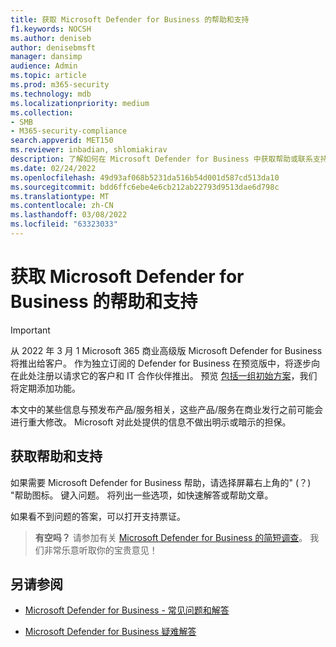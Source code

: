 ```yaml
---
title: 获取 Microsoft Defender for Business 的帮助和支持
f1.keywords: NOCSH
ms.author: deniseb
author: denisebmsft
manager: dansimp
audience: Admin
ms.topic: article
ms.prod: m365-security
ms.technology: mdb
ms.localizationpriority: medium
ms.collection:
- SMB
- M365-security-compliance
search.appverid: MET150
ms.reviewer: inbadian, shlomiakirav
description: 了解如何在 Microsoft Defender for Business 中获取帮助或联系支持人员
ms.date: 02/24/2022
ms.openlocfilehash: 49d93af068b5231da516b54d001d587cd513da10
ms.sourcegitcommit: bdd6ffc6ebe4e6cb212ab22793d9513dae6d798c
ms.translationtype: MT
ms.contentlocale: zh-CN
ms.lasthandoff: 03/08/2022
ms.locfileid: "63323033"
---
```

# <a name="get-help-and-support-for-microsoft-defender-for-business"></a>获取 Microsoft Defender for Business 的帮助和支持

> [!IMPORTANT]
> 从 2022 年 3 月 1 Microsoft 365 商业高级版 Microsoft Defender for Business 将推出给客户。 作为独立订阅的 Defender for Business 在预览版中，将逐步向在此处注册以请求它的客户和 IT 合作伙伴[](https://aka.ms/mdb-preview)推出。 预览 [包括一组初始方案](mdb-tutorials.md#try-these-preview-scenarios)，我们将定期添加功能。
> 
> 本文中的某些信息与预发布产品/服务相关，这些产品/服务在商业发行之前可能会进行重大修改。 Microsoft 对此处提供的信息不做出明示或暗示的担保。 

## <a name="get-help-and-support"></a>获取帮助和支持

如果需要 Microsoft Defender for Business 帮助，请选择屏幕右上角的" (？) "帮助图标。 键入问题。 将列出一些选项，如快速解答或帮助文章。

如果看不到问题的答案，可以打开支持票证。

>
> **有空吗？**
> 请参加有关 <a href="https://microsoft.qualtrics.com/jfe/form/SV_0JPjTPHGEWTQr4y" target="_blank">Microsoft Defender for Business 的简短调查</a>。 我们非常乐意听取你的宝贵意见！
>

## <a name="see-also"></a>另请参阅

- [Microsoft Defender for Business - 常见问题和解答](mdb-faq.yml)

- [Microsoft Defender for Business 疑难解答](mdb-troubleshooting.yml) 